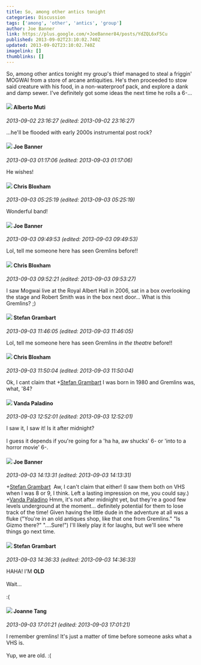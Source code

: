 ```yaml
---
title: So, among other antics tonight
categories: Discussion
tags: ['among', 'other', 'antics', 'group']
author: Joe Banner
link: https://plus.google.com/+JoeBanner84/posts/YdZQL6xF5Cu
published: 2013-09-02T23:10:02.740Z
updated: 2013-09-02T23:10:02.740Z
imagelink: []
thumblinks: []
---
```


So, among other antics tonight my group&#39;s thief managed to steal a friggin&#39; MOGWAI from a store of arcane antiquities. He&#39;s then proceeded to stow said creature with his food, in a non-waterproof pack, and explore a dank and damp sewer. I&#39;ve definitely got some ideas the next time he rolls a 6-...
<div id='comment z131hldjjofqvv3hx04cjhlokyrcvz3ahms0k'>
  <h4><img src='{{site.baseurl}}//images/avatars/115787882201313683519_photo.jpg'> Alberto Muti</h4>
      <p><cite>2013-09-02 23:16:27 (edited: 2013-09-02 23:16:27)</cite></p>
        <p>...he&#39;ll be flooded with early 2000s instrumental post rock?</p>
</div>
        

<div id='comment z131hldjjofqvv3hx04cjhlokyrcvz3ahms0k'>
  <h4><img src='{{site.baseurl}}//images/avatars/103619294696451727396_photo.jpg'> Joe Banner</h4>
      <p><cite>2013-09-03 01:17:06 (edited: 2013-09-03 01:17:06)</cite></p>
        <p>He wishes!</p>
</div>
        

<div id='comment z131hldjjofqvv3hx04cjhlokyrcvz3ahms0k'>
  <h4><img src='{{site.baseurl}}//images/avatars/100691614430172048375_photo.jpg'> Chris Bloxham</h4>
      <p><cite>2013-09-03 05:25:19 (edited: 2013-09-03 05:25:19)</cite></p>
        <p>Wonderful band!</p>
</div>
        

<div id='comment z131hldjjofqvv3hx04cjhlokyrcvz3ahms0k'>
  <h4><img src='{{site.baseurl}}//images/avatars/103619294696451727396_photo.jpg'> Joe Banner</h4>
      <p><cite>2013-09-03 09:49:53 (edited: 2013-09-03 09:49:53)</cite></p>
        <p>Lol, tell me someone here has seen Gremlins before!! </p>
</div>
        

<div id='comment z131hldjjofqvv3hx04cjhlokyrcvz3ahms0k'>
  <h4><img src='{{site.baseurl}}//images/avatars/100691614430172048375_photo.jpg'> Chris Bloxham</h4>
      <p><cite>2013-09-03 09:52:21 (edited: 2013-09-03 09:53:27)</cite></p>
        <p>I saw Mogwai live at the Royal Albert Hall in 2006, sat in a box overlooking the stage and Robert Smith was in the box next door... What is this Gremlins? ;)</p>
</div>
        

<div id='comment z131hldjjofqvv3hx04cjhlokyrcvz3ahms0k'>
  <h4><img src='{{site.baseurl}}//images/avatars/107999218794532799579_photo.jpg'> Stefan Grambart</h4>
      <p><cite>2013-09-03 11:46:05 (edited: 2013-09-03 11:46:05)</cite></p>
        <p>Lol, tell me someone here has seen Gremlins <i>in the theatre</i> before!!</p>
</div>
        

<div id='comment z131hldjjofqvv3hx04cjhlokyrcvz3ahms0k'>
  <h4><img src='{{site.baseurl}}//images/avatars/100691614430172048375_photo.jpg'> Chris Bloxham</h4>
      <p><cite>2013-09-03 11:50:04 (edited: 2013-09-03 11:50:04)</cite></p>
        <p>Ok, I cant claim that <span class="proflinkWrapper"><span class="proflinkPrefix">+</span><a class="proflink" href="https://plus.google.com/107999218794532799579" oid="107999218794532799579">Stefan Grambart</a></span> I was born in 1980 and Gremlins was, what, &#39;84?</p>
</div>
        

<div id='comment z131hldjjofqvv3hx04cjhlokyrcvz3ahms0k'>
  <h4><img src='{{site.baseurl}}//images/avatars/110888486690764706998_photo.jpg'> Vanda Paladino</h4>
      <p><cite>2013-09-03 12:52:01 (edited: 2013-09-03 12:52:01)</cite></p>
        <p>I saw it, I saw it!  Is it after midnight?  <br /><br />I guess it depends if you&#39;re going for a &#39;ha ha, aw shucks&#39; 6- or &#39;into to a horror movie&#39; 6-.</p>
</div>
        

<div id='comment z131hldjjofqvv3hx04cjhlokyrcvz3ahms0k'>
  <h4><img src='{{site.baseurl}}//images/avatars/103619294696451727396_photo.jpg'> Joe Banner</h4>
      <p><cite>2013-09-03 14:13:31 (edited: 2013-09-03 14:13:31)</cite></p>
        <p><span class="proflinkWrapper"><span class="proflinkPrefix">+</span><a class="proflink" href="https://plus.google.com/107999218794532799579" oid="107999218794532799579">Stefan Grambart</a></span>  Aw, I can&#39;t claim that either! (I saw them both on VHS when I was 8 or 9, I think. Left a lasting impression on me, you could say.) <span class="proflinkWrapper"><span class="proflinkPrefix">+</span><a class="proflink" href="https://plus.google.com/110888486690764706998" oid="110888486690764706998">Vanda Paladino</a></span> Hmm, it&#39;s not after midnight yet, but they&#39;re a good few levels underground at the moment... definitely potential for them to lose track of the time! Given having the little dude in the adventure at all was a fluke (&quot;You&#39;re in an old antiques shop, like that one from Gremlins.&quot; &quot;Is Gizmo there?&quot; &quot;....Sure!&quot;) I&#39;ll likely play it for laughs, but we&#39;ll see where things go next time.</p>
</div>
        

<div id='comment z131hldjjofqvv3hx04cjhlokyrcvz3ahms0k'>
  <h4><img src='{{site.baseurl}}//images/avatars/107999218794532799579_photo.jpg'> Stefan Grambart</h4>
      <p><cite>2013-09-03 14:36:33 (edited: 2013-09-03 14:36:33)</cite></p>
        <p>HAHA! I&#39;M <b>OLD</b><br /><br />Wait...<br /><br />:(</p>
</div>
        

<div id='comment z131hldjjofqvv3hx04cjhlokyrcvz3ahms0k'>
  <h4><img src='{{site.baseurl}}//images/avatars/112646651409316082976_photo.jpg'> Joanne Tang</h4>
      <p><cite>2013-09-03 17:01:21 (edited: 2013-09-03 17:01:21)</cite></p>
        <p>I remember gremlins! It&#39;s just a matter of time before someone asks what a VHS is.<br /><br />Yup, we are old. :(</p>
</div>
        